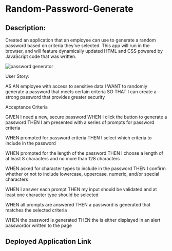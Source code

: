 # Random-Password-Generate

## Description:
Created an application that an employee can use to generate a random password based on criteria they've selected. This app will run in the browser, and will feature dynamically updated HTML and CSS powered by JavaScript code that was written.

![password generator](https://github.com/Farjana-04/Random-Password-Generate/assets/92415181/86f1bb91-b4b6-4840-ace1-3ad320f29db6)

User Story:

AS AN employee with access to sensitive data
I WANT to randomly generate a password that meets certain criteria
SO THAT I can create a strong password that provides greater security

Acceptance Criteria

GIVEN I need a new, secure password
WHEN I click the button to generate a password
THEN I am presented with a series of prompts for password criteria

WHEN prompted for password criteria
THEN I select which criteria to include in the password

WHEN prompted for the length of the password
THEN I choose a length of at least 8 characters and no more than 128 characters

WHEN asked for character types to include in the password
THEN I confirm whether or not to include lowercase, uppercase, numeric, and/or special characters

WHEN I answer each prompt
THEN my input should be validated and at least one character type should be selected

WHEN all prompts are answered
THEN a password is generated that matches the selected criteria

WHEN the password is generated
THEN the  is either displayed in an alert passwordor written to the page

## Deployed Application Link







